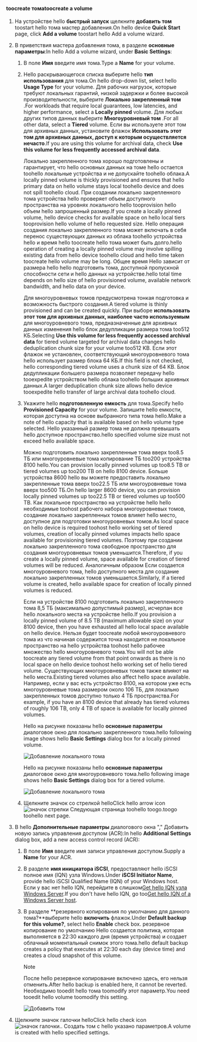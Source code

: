 <!--author=alkohli last changed: 08/16/2016-->

#### <a name="toocreate-a-volume"></a><span data-ttu-id="a6eaa-101">toocreate тома</span><span class="sxs-lookup"><span data-stu-id="a6eaa-101">toocreate a volume</span></span>
1. <span data-ttu-id="a6eaa-102">На устройстве hello **быстрый запуск** щелкните **добавить том** toostart hello тома мастер добавления.</span><span class="sxs-lookup"><span data-stu-id="a6eaa-102">On hello device **Quick Start** page, click **Add a volume** toostart hello Add a volume wizard.</span></span>
2. <span data-ttu-id="a6eaa-103">В приветствия мастера добавления тома, в разделе **основные параметры**:</span><span class="sxs-lookup"><span data-stu-id="a6eaa-103">In hello Add a volume wizard, under **Basic Settings**:</span></span>
   
   1. <span data-ttu-id="a6eaa-104">В поле **Имя** введите имя тома.</span><span class="sxs-lookup"><span data-stu-id="a6eaa-104">Type a **Name** for your volume.</span></span>
   2. <span data-ttu-id="a6eaa-105">Hello раскрывающегося списка выберите hello **тип использования** для тома.</span><span class="sxs-lookup"><span data-stu-id="a6eaa-105">On hello drop-down list, select hello **Usage Type** for your volume.</span></span> <span data-ttu-id="a6eaa-106">Для рабочих нагрузок, которые требуют локальных гарантий, низкой задержки и более высокой производительности, выберите **Локально закрепленный том** .</span><span class="sxs-lookup"><span data-stu-id="a6eaa-106">For workloads that require local guarantees, low latencies, and higher performance, select a **Locally pinned** volume.</span></span> <span data-ttu-id="a6eaa-107">Для любых других типов данных выберите **Многоуровневый том** .</span><span class="sxs-lookup"><span data-stu-id="a6eaa-107">For all other data, select a **Tiered** volume.</span></span> <span data-ttu-id="a6eaa-108">Если вы используете этот том для архивных данных, установите флажок **Использовать этот том для архивных данных, доступ к которым осуществляется нечасто**.</span><span class="sxs-lookup"><span data-stu-id="a6eaa-108">If you are using this volume for archival data, check **Use this volume for less frequently accessed archival data**.</span></span> 
      
       <span data-ttu-id="a6eaa-109">Локально закрепленного тома хорошо подготовлены и гарантирует, что hello основных данных на томе hello остается toohello локальные устройства и не допускайте toohello облака.</span><span class="sxs-lookup"><span data-stu-id="a6eaa-109">A locally pinned volume is thickly provisioned and ensures that hello primary data on hello volume stays local toohello device and does not spill toohello cloud.</span></span>  <span data-ttu-id="a6eaa-110">При создании локально закрепленного тома устройства hello проверяет объем доступного пространства на уровнях локального hello tooprovision hello объем hello запрошенный размер.</span><span class="sxs-lookup"><span data-stu-id="a6eaa-110">If you create a locally pinned volume, hello device checks for available space on hello local tiers tooprovision hello volume of hello requested size.</span></span> <span data-ttu-id="a6eaa-111">Hello операция создания локально закрепленного тома может включать в себя перенос существующих данных из облака toohello устройства hello и время hello toocreate hello тома может быть долго.</span><span class="sxs-lookup"><span data-stu-id="a6eaa-111">hello operation of creating a locally pinned volume may involve spilling existing data from hello device toohello cloud and hello time taken toocreate hello volume may be long.</span></span> <span data-ttu-id="a6eaa-112">Общее время Hello зависит от размера hello hello подготовить тома, доступной пропускной способности сети и hello данных на устройстве.</span><span class="sxs-lookup"><span data-stu-id="a6eaa-112">hello total time depends on hello size of hello provisioned volume, available network bandwidth, and hello data on your device.</span></span> 
      
       <span data-ttu-id="a6eaa-113">Для многоуровневых томов предусмотрена тонкая подготовка и возможность быстрого создания.</span><span class="sxs-lookup"><span data-stu-id="a6eaa-113">A tiered volume is thinly provisioned and can be created quickly.</span></span> <span data-ttu-id="a6eaa-114">При выборе **использовать этот том для архивных данных, наиболее часто используемым** для многоуровневого тома, предназначенные для архивных данных изменения hello блок дедупликации размера тома too512 КБ.</span><span class="sxs-lookup"><span data-stu-id="a6eaa-114">Selecting **Use this volume for less frequently accessed archival data** for tiered volume targeted for archival data changes hello deduplication chunk size for your volume too512 KB.</span></span> <span data-ttu-id="a6eaa-115">Если этот флажок не установлен, соответствующий многоуровневого тома hello использует размер блока 64 КБ.</span><span class="sxs-lookup"><span data-stu-id="a6eaa-115">If this field is not checked, hello corresponding tiered volume uses a chunk size of 64 KB.</span></span> <span data-ttu-id="a6eaa-116">Блок дедупликации большего размера позволяет передачу hello tooexpedite устройством hello облака toohello больших архивных данных.</span><span class="sxs-lookup"><span data-stu-id="a6eaa-116">A larger deduplication chunk size allows hello device tooexpedite hello transfer of large archival data toohello cloud.</span></span>
   3. <span data-ttu-id="a6eaa-117">Укажите hello **подготовленную емкость** для тома.</span><span class="sxs-lookup"><span data-stu-id="a6eaa-117">Specify hello **Provisioned Capacity** for your volume.</span></span> <span data-ttu-id="a6eaa-118">Запишите hello емкости, которая доступна на основе выбранного типа тома hello.</span><span class="sxs-lookup"><span data-stu-id="a6eaa-118">Make a note of hello capacity that is available based on hello volume type selected.</span></span> <span data-ttu-id="a6eaa-119">Hello указанный размер тома не должна превышать hello доступное пространство.</span><span class="sxs-lookup"><span data-stu-id="a6eaa-119">hello specified volume size must not exceed hello available space.</span></span>
      
       <span data-ttu-id="a6eaa-120">Можно подготовить локально закрепленные тома вверх too8.5 ТБ или многоуровневые тома копирование ТБ too200 устройства 8100 hello.</span><span class="sxs-lookup"><span data-stu-id="a6eaa-120">You can provision locally pinned volumes up too8.5 TB or tiered volumes up too200 TB on hello 8100 device.</span></span> <span data-ttu-id="a6eaa-121">Больше устройства 8600 hello вы можете предоставить локально закрепленные тома вверх too22.5 ТБ или многоуровневые тома вверх too500 ТБ.</span><span class="sxs-lookup"><span data-stu-id="a6eaa-121">On hello larger 8600 device, you can provision locally pinned volumes up too22.5 TB or tiered volumes up too500 TB.</span></span> <span data-ttu-id="a6eaa-122">Как локальное пространство на устройстве hello hello необходимые toohost рабочего набора многоуровневых томов, создание локально закрепленных томов влияет hello место, доступное для подготовки многоуровневых томов.</span><span class="sxs-lookup"><span data-stu-id="a6eaa-122">As local space on hello device is required toohost hello working set of tiered volumes, creation of locally pinned volumes impacts hello space available for provisioning tiered volumes.</span></span> <span data-ttu-id="a6eaa-123">Поэтому при создании локально закрепленного тома свободное пространство для создания многоуровневых томов уменьшится.</span><span class="sxs-lookup"><span data-stu-id="a6eaa-123">Therefore, if you create a locally pinned volume, space available for creation of tiered volumes will be reduced.</span></span> <span data-ttu-id="a6eaa-124">Аналогичным образом Если создается многоуровневого тома, hello доступного места для создание локально закрепленных томов уменьшается.</span><span class="sxs-lookup"><span data-stu-id="a6eaa-124">Similarly, if a tiered volume is created, hello available space for creation of locally pinned volumes is reduced.</span></span>
      
       <span data-ttu-id="a6eaa-125">Если на устройстве 8100 подготовить локально закрепленного тома 8,5 ТБ (максимально допустимый размер), исчерпан все hello локального места на устройстве hello.</span><span class="sxs-lookup"><span data-stu-id="a6eaa-125">If you provision a locally pinned volume of 8.5 TB (maximum allowable size) on your 8100 device, then you have exhausted all hello local space available on hello device.</span></span> <span data-ttu-id="a6eaa-126">Нельзя будет toocreate любой многоуровневого тома из что начиная содержится точка находится не локальное пространство на hello устройства toohost hello рабочее множество hello многоуровневого тома.</span><span class="sxs-lookup"><span data-stu-id="a6eaa-126">You will not be able toocreate any tiered volume from that point onwards as there is no local space on hello device toohost hello working set of hello tiered volume.</span></span> <span data-ttu-id="a6eaa-127">Существующих многоуровневых томов также влияют на hello места.</span><span class="sxs-lookup"><span data-stu-id="a6eaa-127">Existing tiered volumes also affect hello space available.</span></span> <span data-ttu-id="a6eaa-128">Например, если у вас есть устройство 8100, на котором уже есть многоуровневые тома размером около 106 ТБ, для локально закрепленных томов доступно только 4 ТБ пространства.</span><span class="sxs-lookup"><span data-stu-id="a6eaa-128">For example, if you have an 8100 device that already has tiered volumes of roughly 106 TB, only 4 TB of space is available for locally pinned volumes.</span></span>
      
       <span data-ttu-id="a6eaa-129">Hello на рисунке показаны hello **основные параметры** диалоговое окно для локально закрепленного тома.</span><span class="sxs-lookup"><span data-stu-id="a6eaa-129">hello following image shows hello **Basic Settings** dialog box for a locally pinned volume.</span></span>
      
        ![Добавление локального тома](./media/storsimple-create-volume-u2/add-local-volume-include.png)
      
       <span data-ttu-id="a6eaa-131">Hello на рисунке показаны hello **основные параметры** диалоговое окно для многоуровневого тома.</span><span class="sxs-lookup"><span data-stu-id="a6eaa-131">hello following image shows hello **Basic Settings** dialog box for a tiered volume.</span></span>
      
        ![Добавление локального тома](./media/storsimple-create-volume-u2/add-tiered-volume-include.png)
   
   1. <span data-ttu-id="a6eaa-133">Щелкните значок со стрелкой hello</span><span class="sxs-lookup"><span data-stu-id="a6eaa-133">Click hello arrow icon</span></span> ![значок стрелки](./media/storsimple-create-volume-u2/HCS_ArrowIcon-include.png) <span data-ttu-id="a6eaa-135">Следующая страница toohello toogo.</span><span class="sxs-lookup"><span data-stu-id="a6eaa-135">toogo toohello next page.</span></span>
3. <span data-ttu-id="a6eaa-136">В hello **Дополнительные параметры** диалогового окна "," Добавить новую запись управления доступом (ACR):</span><span class="sxs-lookup"><span data-stu-id="a6eaa-136">In hello **Additional Settings** dialog box, add a new access control record (ACR):</span></span>
   
   1. <span data-ttu-id="a6eaa-137">В поле **Имя** введите имя записи управления доступом.</span><span class="sxs-lookup"><span data-stu-id="a6eaa-137">Supply a **Name** for your ACR.</span></span>
   2. <span data-ttu-id="a6eaa-138">В разделе **имя инициатора iSCSI**, предоставляют hello iSCSI полное имя (IQN) узла Windows.</span><span class="sxs-lookup"><span data-stu-id="a6eaa-138">Under **iSCSI Initiator Name**, provide hello iSCSI Qualified Name (IQN) of your Windows host.</span></span> <span data-ttu-id="a6eaa-139">Если у вас нет hello IQN, перейдите в слишком[Get hello IQN узла Windows Server](#get-the-iqn-of-a-windows-server-host).</span><span class="sxs-lookup"><span data-stu-id="a6eaa-139">If you don't have hello IQN, go too[Get hello IQN of a Windows Server host](#get-the-iqn-of-a-windows-server-host).</span></span>
   3. <span data-ttu-id="a6eaa-140">В разделе **резервного копирования по умолчанию для данного тома?**выберите hello **включить** флажок.</span><span class="sxs-lookup"><span data-stu-id="a6eaa-140">Under **Default backup for this volume?**, select hello **Enable** check box.</span></span> <span data-ttu-id="a6eaa-141">резервное копирование по умолчанию Hello создается политика, которая выполняется в 22:30 каждого дня (время устройства) и создает облачный моментальный снимок этого тома.</span><span class="sxs-lookup"><span data-stu-id="a6eaa-141">hello default backup creates a policy that executes at 22:30 each day (device time) and creates a cloud snapshot of this volume.</span></span>
      
      > [!NOTE]
      > <span data-ttu-id="a6eaa-142">После hello резервное копирование включено здесь, его нельзя отменить.</span><span class="sxs-lookup"><span data-stu-id="a6eaa-142">After hello backup is enabled here, it cannot be reverted.</span></span> <span data-ttu-id="a6eaa-143">Необходимо tooedit hello тома toomodify этот параметр.</span><span class="sxs-lookup"><span data-stu-id="a6eaa-143">You need tooedit hello volume toomodify this setting.</span></span>
      > 
      > 
      
      ![Добавить том](./media/storsimple-create-volume-u2/AddVolumeAdditionalSettings1.png)
4. <span data-ttu-id="a6eaa-145">Щелкните значок галочки hello</span><span class="sxs-lookup"><span data-stu-id="a6eaa-145">Click hello check icon</span></span> ![значок галочки](./media/storsimple-create-volume-u2/HCS_CheckIcon-include.png)<span data-ttu-id="a6eaa-147">.</span><span class="sxs-lookup"><span data-stu-id="a6eaa-147">.</span></span> <span data-ttu-id="a6eaa-148">Создать том с hello указано параметров.</span><span class="sxs-lookup"><span data-stu-id="a6eaa-148">A volume is created with hello specified settings.</span></span>

